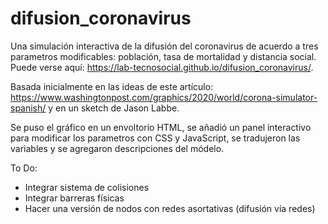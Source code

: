 # difusion_coronavirus

Una simulación interactiva de la difusión del coronavirus de acuerdo a tres parametros modificables: población, tasa de mortalidad y distancia social. Puede verse aquí: https://lab-tecnosocial.github.io/difusion_coronavirus/. 

Basada inicialmente en las ideas de este artículo: https://www.washingtonpost.com/graphics/2020/world/corona-simulator-spanish/ y en un sketch de Jason Labbe.

Se puso el gráfico en un envoltorio HTML, se añadió un panel interactivo para modificar los parametros con CSS y JavaScript, se tradujeron las variables y se agregaron descripciones del módelo.

To Do:
- Integrar sistema de colisiones
- Integrar barreras físicas
- Hacer una versión de nodos con redes asortativas (difusión vía redes)
